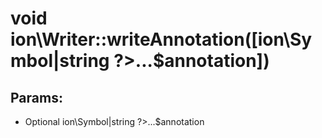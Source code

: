 # void ion\Writer::writeAnnotation([ion\Symbol|string 	?>...$annotation])








## Params:

* Optional ion\Symbol|string 	?>...$annotation


